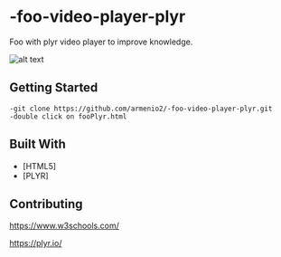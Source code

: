 # -foo-video-player-plyr
Foo with plyr video player to improve knowledge.

![alt text](https://i.imgur.com/bgeJqrg.jpg)

## Getting Started

```
-git clone https://github.com/armenio2/-foo-video-player-plyr.git
-double click on fooPlyr.html 
```

## Built With

* [HTML5]
* [PLYR]

## Contributing

https://www.w3schools.com/

https://plyr.io/
